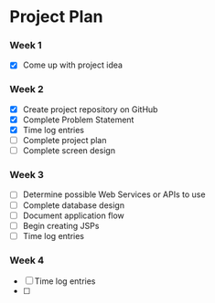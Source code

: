 # Project Plan

### Week 1
- [X] Come up with project idea

### Week 2
- [X] Create project repository on GitHub
- [X] Complete Problem Statement
- [X] Time log entries
- [ ] Complete project plan
- [ ] Complete screen design

### Week 3
- [ ] Determine possible Web Services or APIs to use
- [ ] Complete database design
- [ ] Document application flow
- [ ] Begin creating JSPs
- [ ] Time log entries

### Week 4
- [ ] Time log entries
- [ ] 
